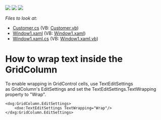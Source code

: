 <!-- default badges list -->
![](https://img.shields.io/endpoint?url=https://codecentral.devexpress.com/api/v1/VersionRange/128653849/11.1.4%2B)
[![](https://img.shields.io/badge/Open_in_DevExpress_Support_Center-FF7200?style=flat-square&logo=DevExpress&logoColor=white)](https://supportcenter.devexpress.com/ticket/details/E2565)
[![](https://img.shields.io/badge/📖_How_to_use_DevExpress_Examples-e9f6fc?style=flat-square)](https://docs.devexpress.com/GeneralInformation/403183)
<!-- default badges end -->
<!-- default file list -->
*Files to look at*:

* [Customer.cs](./CS/WpfApplication1/Customer.cs) (VB: [Customer.vb](./VB/WpfApplication1/Customer.vb))
* [Window1.xaml](./CS/WpfApplication1/Window1.xaml) (VB: [Window1.xaml](./VB/WpfApplication1/Window1.xaml))
* [Window1.xaml.cs](./CS/WpfApplication1/Window1.xaml.cs) (VB: [Window1.xaml.vb](./VB/WpfApplication1/Window1.xaml.vb))
<!-- default file list end -->
# How to wrap text inside the GridColumn


<p>To enable wrapping in GridControl cells, use TextEditSettings as GridColumn's EditSettings and set the TextEditSettings.TextWrapping property to "Wrap".</p>


```xaml
<dxg:GridColumn.EditSettings>
    <dxe:TextEditSettings TextWrapping="Wrap"/>
</dxg:GridColumn.EditSettings>
```



<br/>


